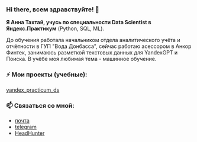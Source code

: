 ### Hi there, всем здравствуйте! 👋
**Я Анна Тахтай, учусь по специальности Data Scientist в Яндекс.Практикум** (Python, SQL, ML).

До обучения работала начальником отдела аналитического учёта и отчётности в ГУП "Вода Донбасса", сейчас работаю асессором в Анкор Финтек, занимаюсь разметкой текстовых данных для YandexGPT и Поиска. В учёбе моя любимая тема - машинное обучение.

### ⚡ Мои проекты (учебные): 
[yandex_practicum_ds](https://github.com/anet28/yandex_practicum_ds)

### 📫 Связаться со мной:
- [почта](mailto:anettx28@yandex.ru)
- [telegram](https://t.me/Anet_tx)
- [HeadHunter](https://donetsk.hh.ru/resume/ff57f96dff0c64ab100039ed1f36394f617370)
